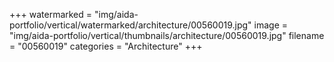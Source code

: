 +++
watermarked = "img/aida-portfolio/vertical/watermarked/architecture/00560019.jpg"
image = "img/aida-portfolio/vertical/thumbnails/architecture/00560019.jpg"
filename = "00560019"
categories = "Architecture"
+++
